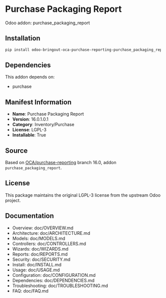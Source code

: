 # Purchase Packaging Report

Odoo addon: purchase_packaging_report

## Installation

```bash
pip install odoo-bringout-oca-purchase-reporting-purchase_packaging_report
```

## Dependencies

This addon depends on:
- purchase

## Manifest Information

- **Name**: Purchase Packaging Report
- **Version**: 16.0.1.0.1
- **Category**: Inventory/Purchase
- **License**: LGPL-3
- **Installable**: True

## Source

Based on [OCA/purchase-reporting](https://github.com/OCA/purchase-reporting) branch 16.0, addon `purchase_packaging_report`.

## License

This package maintains the original LGPL-3 license from the upstream Odoo project.

## Documentation

- Overview: doc/OVERVIEW.md
- Architecture: doc/ARCHITECTURE.md
- Models: doc/MODELS.md
- Controllers: doc/CONTROLLERS.md
- Wizards: doc/WIZARDS.md
- Reports: doc/REPORTS.md
- Security: doc/SECURITY.md
- Install: doc/INSTALL.md
- Usage: doc/USAGE.md
- Configuration: doc/CONFIGURATION.md
- Dependencies: doc/DEPENDENCIES.md
- Troubleshooting: doc/TROUBLESHOOTING.md
- FAQ: doc/FAQ.md
